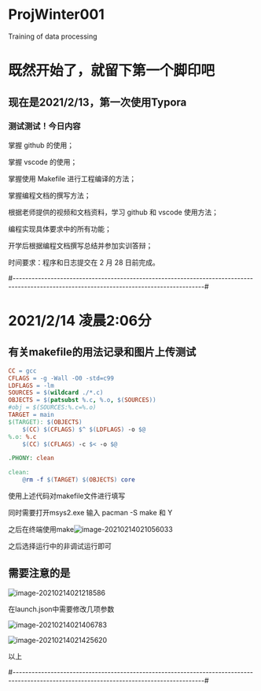 # ProjWinter001
Training of data processing

# 既然开始了，就留下第一个脚印吧

## 现在是2021/2/13，第一次使用Typora

### 测试测试！今日内容



掌握 github 的使用；

掌握 vscode 的使用； 

掌握使用 Makefile 进行工程编译的方法； 

掌握编程文档的撰写方法；



根据老师提供的视频和文档资料，学习 github 和 vscode 使用方法； 

编程实现具体要求中的所有功能；

开学后根据编程文档撰写总结并参加实训答辩；

时间要求：程序和日志提交在 2 月 28 日前完成。

#------------------------------------------------------------------------------------------------------------------------------------------#

# 2021/2/14 凌晨2:06分

## 有关makefile的用法记录和图片上传测试

```makefile
CC = gcc
CFLAGS = -g -Wall -O0 -std=c99 
LDFLAGS = -lm
SOURCES = $(wildcard ./*.c)
OBJECTS = $(patsubst %.c, %.o, $(SOURCES))
#obj = $(SOURCES:%.c=%.o)
TARGET = main
$(TARGET): $(OBJECTS)
	$(CC) $(CFLAGS) $^ $(LDFLAGS) -o $@ 
%.o: %.c
	$(CC) $(CFLAGS) -c $< -o $@

.PHONY: clean

clean:
	@rm -f $(TARGET) $(OBJECTS) core
```

使用上述代码对makefile文件进行填写

同时需要打开msys2.exe  输入 pacman -S make 和 Y

之后在终端使用make![image-20210214021056033](C:\Users\91459\AppData\Roaming\Typora\typora-user-images\image-20210214021056033.png)

之后选择运行中的非调试运行即可

## 需要注意的是

![image-20210214021218586](C:\Users\91459\AppData\Roaming\Typora\typora-user-images\image-20210214021218586.png)

在launch.json中需要修改几项参数

![image-20210214021406783](C:\Users\91459\AppData\Roaming\Typora\typora-user-images\image-20210214021406783.png)

![image-20210214021425620](C:\Users\91459\AppData\Roaming\Typora\typora-user-images\image-20210214021425620.png)

以上

#------------------------------------------------------------------------------------------------------------------------------------------#